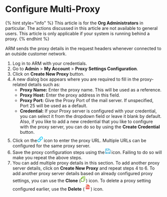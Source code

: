 # Configure Multi-Proxy

{% hint style="info" %}
This article is for the **Org Administrators** in particular. The actions discussed in this article are not available to general users. This article is only applicable if your system is running behind a proxy.
{% endhint %}

ARM sends the proxy details in the request headers whenever connected to an outside customer network.

1. Log in to ARM with your credentials.
2. Go to **Admin** > **My Account** > **Proxy Settings Configuration**.
3. Click on **Create New Proxy** button.
4. A new dialog box appears where you are required to fill in the proxy-related details such as:
   * **Proxy Name:** Enter the proxy name. This will be used as a reference.
   * **Proxy Host:** Enter the proxy address in this field.
   * **Proxy Port:** Give the Proxy Port of the mail server. If unspecified, Port 25 will be used as a default.
   * **Credential:** If your Proxy server is configured with your credential, you can select it from the dropdown field or leave it blank by default. Also, if you like to add a new credential that you like to configure with the proxy server, you can do so by using the **Create Credential** button.
5. Click on the![](<../../../../.gitbook/assets/image (12) (1).png>)icon to enter the proxy URL. Multiple URLs can be configured for the same proxy server.
6. Save the proxy configuration steps using the![](<../../../../.gitbook/assets/image (13) (1).png>)icon. Failing to do so will make you repeat the above steps.
7. You can add multiple proxy details in this section. To add another proxy server details, click on **Create New Proxy** and repeat steps 4 to 6. To add another proxy server details based on already configured proxy settings, you can use the **Clone** (![](<../../../../.gitbook/assets/image (14) (1).png>)) icon. To delete a proxy setting configured earlier, use the **Delete** (![](<../../../../.gitbook/assets/image (15) (1).png>)) icon.
